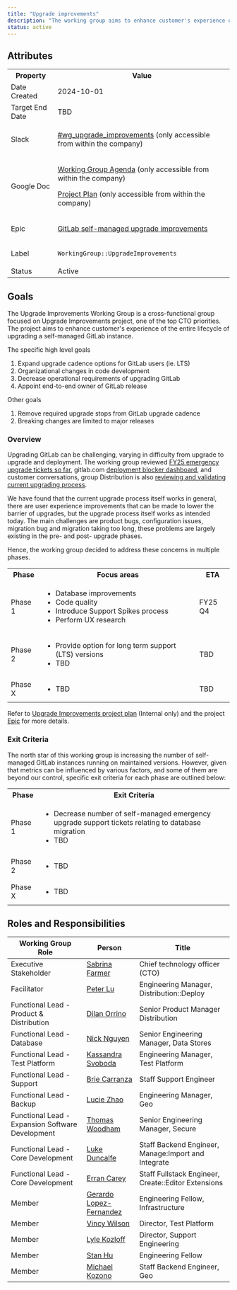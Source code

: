 ```yaml
---
title: "Upgrade improvements"
description: "The working group aims to enhance customer's experience of the entire lifecycle of upgrading a self-managed GitLab instance."
status: active
---
```


## Attributes

<table>
<tr>
<th>Property</th>
<th>Value</th>
</tr>
<tr>
<td>Date Created</td>
<td>2024-10-01</td>
</tr>
<tr>
<td>Target End Date</td>
<td>TBD</td>
</tr>
<tr>
<td>Slack</td>
<td>

[#wg_upgrade_improvements](https://gitlab.enterprise.slack.com/archives/C07GYUGJLPM) (only accessible from within the company)
</td>
</tr>
<tr>
<td>Google Doc</td>
<td>

[Working Group Agenda](https://docs.google.com/document/d/14vqe2wbsTatp0kYRUntaf7-2XWYKPtvzrPG-eemzAow/edit) (only accessible from within the company)

[Project Plan](https://docs.google.com/document/d/1FbZP2bCi25efAxUZQX21NIu_gcMv7jHoR8gEny9BSVI/edit#heading=h.hyca1fd7tvon) (only accessible from within the company)
</td>
</tr>
<tr>
<td>Epic</td>
<td>

[GitLab self-managed upgrade improvements](https://gitlab.com/groups/gitlab-org/-/epics/10949)
</td>
</tr>
<tr>
<td>Label</td>
<td>

`WorkingGroup::UpgradeImprovements`
</td>
</tr>
<tr>
<td>Status</td>
<td>Active</td>
</tr>
</table>

## Goals

The Upgrade Improvements Working Group is a cross-functional group focused on Upgrade Improvements project, one of the top CTO priorities. The project aims to enhance customer's experience of the entire lifecycle of upgrading a self-managed GitLab instance.

The specific high level goals

1. Expand upgrade cadence options for GitLab users (ie. LTS)
2. Organizational changes in code development
3. Decrease operational requirements of upgrading GitLab
4. Appoint end-to-end owner of GitLab release

Other goals

1. Remove required upgrade stops from GitLab upgrade cadence
2. Breaking changes are limited to major releases

### Overview

Upgrading GitLab can be challenging, varying in difficulty from upgrade to upgrade and deployment. The working group reviewed [FY25 emergency upgrade tickets so far](https://gitlab.com/gitlab-com/support/readiness/emergencies/-/issues/2808 "Review of Upgrade issues captured in FY25"), gitlab.com [deployment blocker dashboard](https://dashboards.gitlab.net/d/delivery-deployment_blockers/delivery3a-deployment-blockers?orgId=1), and customer conversations, group Distribution is also [reviewing and validating current upgrading process](https://gitlab.com/gitlab-org/distribution/team-tasks/-/issues/1597 "Test varying upgrade scenarios and test for pain points").

We have found that the current upgrade process itself works in general, there are user experience improvements that can be made to lower the barrier of upgrades, but the upgrade process itself works as intended today. The main challenges are product bugs, configuration issues, migration bug and migration taking too long, these problems are largely existing in the pre- and post- upgrade phases.

Hence, the working group decided to address these concerns in multiple phases.

<table>
<tr>
<th>Phase</th>
<th>Focus areas</th>
<th>ETA</th>
</tr>
<tr>
<td>Phase 1</td>
<td>

* Database improvements
* Code quality
* Introduce Support Spikes process
* Perform UX research

</td>
<td>FY25 Q4</td>
</tr>
<tr>
<td>Phase 2</td>
<td>

* Provide option for long term support (LTS) versions
* TBD

</td>
<td>TBD</td>
</tr>
<tr>
<td>Phase X</td>
<td>

* TBD

</td>
<td>TBD</td>
</tr>
</table>

Refer to [Upgrade Improvements project plan](https://docs.google.com/document/d/1FbZP2bCi25efAxUZQX21NIu_gcMv7jHoR8gEny9BSVI/edit) (Internal only) and the project [Epic](https://gitlab.com/groups/gitlab-org/-/epics/10949) for more details.

### Exit Criteria

The north star of this working group is increasing the number of self-managed GitLab instances running on maintained versions. However, given that metrics can be influenced by various factors, and some of them are beyond our control, specific exit criteria for each phase are outlined below:

<table>
<tr>
<th>Phase</th>
<th>Exit Criteria</th>
</tr>
<tr>
<td>Phase 1</td>
<td>

* Decrease number of self-managed emergency upgrade support tickets relating to database migration
* TBD

</td>
</tr>
<tr>
<td>Phase 2</td>
<td>

* TBD

</td>
</tr>
<tr>
<td>Phase X</td>
<td>

* TBD

</td>
</tr>
</table>

## Roles and Responsibilities

| Working Group Role | Person | Title |
|--------------------|--------|-------|
| Executive Stakeholder | [Sabrina Farmer](https://gitlab.com/sabrinafarmer) | Chief technology officer (CTO) |
| Facilitator | [Peter Lu](https://gitlab.com/plu8) | Engineering Manager, Distribution::Deploy |
| Functional Lead - Product & Distribution | [Dilan Orrino](https://gitlab.com/dorrino) | Senior Product Manager Distribution |
| Functional Lead - Database | [Nick Nguyen](https://gitlab.com/nhxnguyen) | Senior Engineering Manager, Data Stores |
| Functional Lead - Test Platform | [Kassandra Svoboda](https://gitlab.com/ksvoboda) | Engineering Manager, Test Platform |
| Functional Lead - Support | [Brie Carranza](https://gitlab.com/bcarranza) | Staff Support Engineer |
| Functional Lead - Backup | [Lucie Zhao](https://gitlab.com/luciezhao) | Engineering Manager, Geo |
| Functional Lead - Expansion Software Development | [Thomas Woodham](https://gitlab.com/twoodham) | Senior Engineering Manager, Secure |
| Functional Lead - Core Development | [Luke Duncalfe](https://gitlab.com/.luke) | Staff Backend Engineer, Manage:Import and Integrate |
| Functional Lead - Core Development | [Erran Carey](https://gitlab.com/erran) | Staff Fullstack Engineer, Create::Editor Extensions |
| Member | [Gerardo Lopez-Fernandez](https://gitlab.com/glopezfernandez) | Engineering Fellow, Infrastructure |
| Member | [Vincy Wilson](https://gitlab.com/vincywilson) | Director, Test Platform |
| Member | [Lyle Kozloff](https://gitlab.com/lyle) | Director, Support Engineering |
| Member | [Stan Hu](https://gitlab.com/stanhu) | Engineering Fellow |
| Member | [Michael Kozono](https://gitlab.com/mkozono) | Staff Backend Engineer, Geo |
